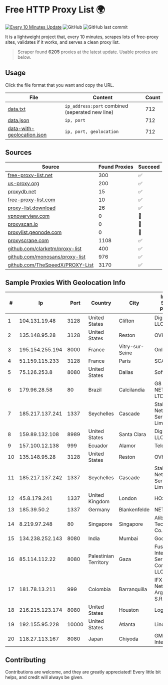 
# Free HTTP Proxy List 🌍

[![Every 10 Minutes Update](https://github.com/mertguvencli/http-proxy-list/actions/workflows/main.yml/badge.svg?branch=main)](https://github.com/mertguvencli/http-proxy-list/actions/workflows/main.yml)
![GitHub](https://img.shields.io/github/license/mertguvencli/http-proxy-list)
![GitHub last commit](https://img.shields.io/github/last-commit/mertguvencli/http-proxy-list)

It is a lightweight project that, every 10 minutes, scrapes lots of free-proxy sites, validates if it works, and serves a clean proxy list.


> Scraper found **6205** proxies at the latest update. Usable proxies are below.

## Usage

Click the file format that you want and copy the URL.


|File|Content|Count|
|----|-------|-----|
|[data.txt](https://raw.githubusercontent.com/mertguvencli/http-proxy-list/main/proxy-list/data.txt)|`ip_address:port` combined (seperated new line)|712|
|[data.json](https://raw.githubusercontent.com/mertguvencli/http-proxy-list/main/proxy-list/data.json)|`ip, port`|712|
|[data-with-geolocation.json](https://raw.githubusercontent.com/mertguvencli/http-proxy-list/main/proxy-list/data-with-geolocation.json)|`ip, port, geolocation`|712|

## Sources

|Source|Found Proxies|Succeed|
|------|-------------|-------|
|[free-proxy-list.net](https://free-proxy-list.net)|300|✅|
|[us-proxy.org](https://www.us-proxy.org)|200|✅|
|[proxydb.net](http://proxydb.net)|15|✅|
|[free-proxy-list.com](https://free-proxy-list.com/?page=&port=&type%5B%5D=http&type%5B%5D=https&up_time=0&search=Search)|10|✅|
|[proxy-list.download](https://www.proxy-list.download/HTTP)|26|✅|
|[vpnoverview.com](https://vpnoverview.com/privacy/anonymous-browsing/free-proxy-servers)|0|🚫|
|[proxyscan.io](https://www.proxyscan.io)|0|🚫|
|[proxylist.geonode.com](https://proxylist.geonode.com/api/proxy-list?limit=300&page=1&sort_by=lastChecked&sort_type=desc&protocols=http,https)|0|🚫|
|[proxyscrape.com](https://api.proxyscrape.com/v2/?request=displayproxies&protocol=http&timeout=10000&country=all&ssl=all&anonymity=all)|1108|✅|
|[github.com/clarketm/proxy-list](https://raw.githubusercontent.com/clarketm/proxy-list/master/proxy-list-raw.txt)|400|✅|
|[github.com/monosans/proxy-list](https://raw.githubusercontent.com/monosans/proxy-list/main/proxies/http.txt)|976|✅|
|[github.com/TheSpeedX/PROXY-List](https://raw.githubusercontent.com/TheSpeedX/PROXY-List/master/http.txt)|3170|✅|


## Sample Proxies With Geolocation Info

|#|Ip|Port|Country|City|Internet Service Provider|
|-|--|----|-------|----|-------------------------|
|1|104.131.19.48|3128|United States|Clifton|DigitalOcean, LLC|
|2|135.148.95.28|3128|United States|Reston|OVH SAS|
|3|195.154.255.194|8000|France|Vitry-sur-Seine|Online S.A.S.|
|4|51.159.115.233|3128|France|Paris|SCALEWAY|
|5|75.126.253.8|8080|United States|Dallas|SoftLayer|
|6|179.96.28.58|80|Brazil|Calcilandia|G8 NETWORKS LTDA|
|7|185.217.137.241|1337|Seychelles|Cascade|Stallion Network Services Limited|
|8|159.89.132.108|8989|United States|Santa Clara|DigitalOcean, LLC|
|9|157.100.12.138|999|Ecuador|Alamor|Telconet S.A|
|10|135.148.95.28|3128|United States|Reston|OVH SAS|
|11|185.217.137.242|1337|Seychelles|Cascade|Stallion Network Services Limited|
|12|45.8.179.241|1337|United Kingdom|London|HOSTLAND|
|13|185.39.50.2|1337|Germany|Blankenfelde|NETZNUTZ|
|14|8.219.97.248|80|Singapore|Singapore|Alibaba (US) Technology Co., Ltd.|
|15|134.238.252.143|8080|India|Mumbai|Google LLC|
|16|85.114.112.22|8080|Palestinian Territory|Gaza|Fusion Internet Services Company LLC|
|17|181.78.13.211|999|Colombia|Barranquilla|IFX Networks Argentina S.R.L|
|18|216.215.123.174|8080|United States|Houston|Logix|
|19|192.155.95.228|10000|United States|Atlanta|Linode, LLC|
|20|118.27.113.167|8080|Japan|Chiyoda|GMO Internet, Inc.|



## Contributing

Contributions are welcome, and they are greatly appreciated! Every
little bit helps, and credit will always be given.

